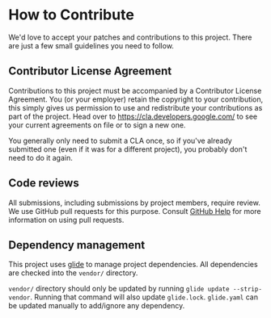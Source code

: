 # How to Contribute

We'd love to accept your patches and contributions to this project. There are
just a few small guidelines you need to follow.

## Contributor License Agreement

Contributions to this project must be accompanied by a Contributor License
Agreement. You (or your employer) retain the copyright to your contribution,
this simply gives us permission to use and redistribute your contributions as
part of the project. Head over to <https://cla.developers.google.com/> to see
your current agreements on file or to sign a new one.

You generally only need to submit a CLA once, so if you've already submitted one
(even if it was for a different project), you probably don't need to do it
again.

## Code reviews

All submissions, including submissions by project members, require review. We
use GitHub pull requests for this purpose. Consult
[GitHub Help](https://help.github.com/articles/about-pull-requests/) for more
information on using pull requests.

## Dependency management

This project uses [glide](https://github.com/Masterminds/glide) to manage
project dependencies. All dependencies are checked into the `vendor/` directory.

`vendor/` directory should only be updated by running
`glide update --strip-vendor`. Running that command will also update
`glide.lock`. `glide.yaml` can be updated manually to add/ignore any
dependency.
